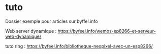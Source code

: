 # tuto
Dossier exemple pour articles sur byffel.info

Web server dynamique  :  https://byfeel.info/wemos-ep8266-et-serveur-web-dynamique/

tuto ring : https://byfeel.info/bibliotheque-neopixel-avec-un-esp8266/
